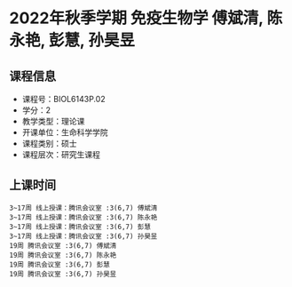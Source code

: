 # 2022年秋季学期 免疫生物学 傅斌清, 陈永艳, 彭慧, 孙昊昱






## 课程信息

- 课程号：BIOL6143P.02
- 学分：2
- 教学类型：理论课
- 开课单位：生命科学学院
- 课程类别：硕士
- 课程层次：研究生课程

## 上课时间

```
3~17周 线上授课：腾讯会议室 :3(6,7) 傅斌清
3~17周 线上授课：腾讯会议室 :3(6,7) 陈永艳
3~17周 线上授课：腾讯会议室 :3(6,7) 彭慧
3~17周 线上授课：腾讯会议室 :3(6,7) 孙昊昱
19周 腾讯会议室 :3(6,7) 傅斌清
19周 腾讯会议室 :3(6,7) 陈永艳
19周 腾讯会议室 :3(6,7) 彭慧
19周 腾讯会议室 :3(6,7) 孙昊昱
```

